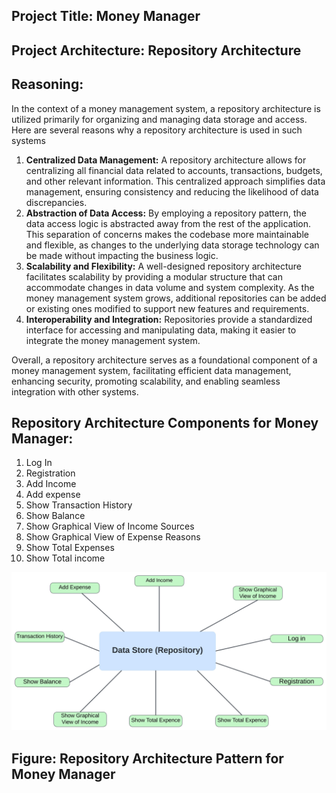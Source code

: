 ## **Project Title:** Money Manager

## **Project Architecture:** Repository Architecture

## Reasoning:
In the context of a money management system, a repository architecture is utilized primarily for organizing and managing data storage and access. Here are several reasons why a repository architecture is used in such systems

1. **Centralized Data Management:** A repository architecture allows for centralizing all financial data related to accounts, transactions, budgets, and other relevant information. This centralized approach simplifies data management, ensuring consistency and reducing the likelihood of data discrepancies.
2. **Abstraction of Data Access:** By employing a repository pattern, the data access logic is abstracted away from the rest of the application. This separation of concerns makes the codebase more maintainable and flexible, as changes to the underlying data storage technology can be made without impacting the business logic.
3. **Scalability and Flexibility:** A well-designed repository architecture facilitates scalability by providing a modular structure that can accommodate changes in data volume and system complexity. As the money management system grows, additional repositories can be added or existing ones modified to support new features and requirements.
4. **Interoperability and Integration:** Repositories provide a standardized interface for accessing and manipulating data, making it easier to integrate the money management system.

Overall, a repository architecture serves as a foundational component of a money management system, facilitating efficient data management, enhancing security, promoting scalability, and enabling seamless integration with other systems.

## **Repository Architecture Components for Money Manager:**

1. Log In
2. Registration
3. Add Income
4. Add expense
5. Show Transaction History
6. Show Balance
7. Show Graphical View of Income Sources
8. Show Graphical View of Expense Reasons
9. Show Total Expenses
10. Show Total income


<img title="Diagram of Repository Architecture Pattern for Money Manager" alt="Architectural Pattern for Money Manager" src="assets/Repository Architecture Diagram.jpeg">

## Figure: Repository Architecture Pattern for Money Manager
